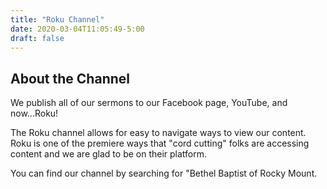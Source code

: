 ```yaml
---
title: "Roku Channel"
date: 2020-03-04T11:05:49-5:00
draft: false
---
```




## About the Channel

We publish all of our sermons to our Facebook page, YouTube, and now...Roku!

The Roku channel allows for easy to navigate ways to view our content. Roku is one of the premiere 
ways that "cord cutting" folks are accessing content and we are glad to be on their platform.

You can find our channel by searching for "Bethel Baptist of Rocky Mount.

